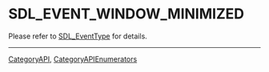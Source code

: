 # SDL_EVENT_WINDOW_MINIMIZED

Please refer to [SDL_EventType](SDL_EventType) for details.

----
[CategoryAPI](CategoryAPI), [CategoryAPIEnumerators](CategoryAPIEnumerators)

